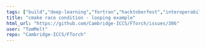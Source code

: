 ```yaml
---
tags: ["build","deep-learning","fortran","hacktoberfest","interoperability","libtorch","machine-learning","python","pytorch","torch"]
title: "cmake race condition - looping example"
html_url: "https://github.com/Cambridge-ICCS/FTorch/issues/306"
user: "TomMelt"
repo: "Cambridge-ICCS/FTorch"
---
```


